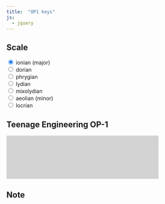 ```yaml
---
title:  "OP1 keys"
js:
  - jquery
---
```


<style>

  *,
  *::before,
  *::after {
    box-sizing: border-box;
  }

  .op1-keyboard {
    font-size: 2vw;
    display: flex;
  }

  .op1-keys {
    background: lightgray;
    display: grid;
    grid-template-columns: repeat(14, 1fr);
    grid-template-rows: 1fr 2fr;
    grid-template-areas:
      "F-G F-G F-G G-A G-A A-B A-B A-B C-D C-D C-D D-E D-E D-E"
      "F   F   G   G   A   A   B   B   C   C   D   D   E   E  "
      "F   F   G   G   A   A   B   B   C   C   D   D   E   E  ";
    height: 6em;
    width: 14em;
  }

  /* key */

  [data-note] {
    box-shadow: inset 0 0 1px 0 black;
  }

  [data-note="A"]     { grid-area: A   }
  [data-note="A♯/B♭"] { grid-area: A-B }
  [data-note="B"]     { grid-area: B   }
  [data-note="C"]     { grid-area: C   }
  [data-note="C♯/D♭"] { grid-area: C-D }
  [data-note="D"]     { grid-area: D   }
  [data-note="D♯/E♭"] { grid-area: D-E }
  [data-note="E"]     { grid-area: E   }
  [data-note="F"]     { grid-area: F   }
  [data-note="F♯/G♭"] { grid-area: F-G }
  [data-note="G"]     { grid-area: G   }
  [data-note="G♯/A♭"] { grid-area: G-A }

  /* dot */

  [data-note]::after {
    content: '';
    display: block;
    box-shadow:
      inset 0 0 0 0.125em white,
            0 0 0.25em 0 rgba(0, 0, 0, 0.25);
    border-radius: 2em;
    height: 3.5em;
    width: 1.5em;
    margin: 0.25em;
  }

  [data-note*="/"]::after {
    background: black;
    height: 1.5em;
  }

  [data-note="C♯/D♭"]::after,
  [data-note="F♯/G♭"]::after {
    float: right;
  }

  [data-scale="1"]::after {
    box-shadow:
      inset 0 0 0 0.125em black,
            0 0 0.25em 0 rgba(0, 0, 0, 0.25);
  }
  [data-note].active {
    background: khaki;
  }
  [data-note].active::after {
    background: gold;
  }
  [data-note*="/"].active {
    background: darkorange;
  }
  [data-note*="/"].active::after {
    background: tomato;
  }

</style>

<h2>Scale</h2>

<label><input type="radio" name="relativeScale" value="ionian" checked> ionian (major) </label> <br>
<label><input type="radio" name="relativeScale" value="dorian"> dorian </label> <br>
<label><input type="radio" name="relativeScale" value="phrygian"> phrygian </label> <br>
<label><input type="radio" name="relativeScale" value="lydian"> lydian </label> <br>
<label><input type="radio" name="relativeScale" value="mixolydian"> mixolydian </label> <br>
<label><input type="radio" name="relativeScale" value="aeolian"> aeolian (minor) </label> <br>
<label><input type="radio" name="relativeScale" value="locrian"> locrian </label> <br>
<!-- <label><input type="radio" name="relativeScale" value="jazz"> jazz </label> <br> -->

<h2>Teenage Engineering OP-1</h2>

<div class="op1-keyboard">
  <div class="op1-keys"></div>
  <div class="op1-keys"></div>
</div>

<h2>Note</h2>

<div id="note"></div>

<script>

  (function () {

    var currentNote = 'A';
    var notes = ['A','A♯/B♭','B','C','C♯/D♭','D','D♯/E♭','E','F','F♯/G♭','G','G♯/A♭'];
    var midinotes = [
      'C','C♯/D♭','D','D♯/E♭','E','F','F♯/G♭','G','G♯/A♭','A','A♯/B♭','B',
      'C','C♯/D♭','D','D♯/E♭','E','F','F♯/G♭','G','G♯/A♭','A','A♯/B♭','B',
      'C','C♯/D♭','D','D♯/E♭','E','F','F♯/G♭','G','G♯/A♭','A','A♯/B♭','B',
      'C','C♯/D♭','D','D♯/E♭','E','F','F♯/G♭','G','G♯/A♭','A','A♯/B♭','B',
      'C','C♯/D♭','D','D♯/E♭','E','F','F♯/G♭','G','G♯/A♭','A','A♯/B♭','B',
      'C','C♯/D♭','D','D♯/E♭','E','F','F♯/G♭','G','G♯/A♭','A','A♯/B♭','B',
      'C','C♯/D♭','D','D♯/E♭','E','F','F♯/G♭','G','G♯/A♭','A','A♯/B♭','B',
      'C','C♯/D♭','D','D♯/E♭','E','F','F♯/G♭','G','G♯/A♭','A','A♯/B♭','B',
      'C','C♯/D♭','D','D♯/E♭','E','F','F♯/G♭','G','G♯/A♭','A','A♯/B♭','B',
      'C','C♯/D♭','D','D♯/E♭','E','F','F♯/G♭','G','G♯/A♭','A','A♯/B♭','B',
      'C','C♯/D♭','D','D♯/E♭','E','F','F♯/G♭','G','G♯/A♭','A','A♯/B♭','B'
    ];
    var relativeScales = {
      ionian:     [2,2,1,2,2,2,1], // major
      dorian:     [2,1,2,2,2,1,2],
      phrygian:   [1,2,2,2,1,2,2],
      lydian:     [2,2,2,1,2,2,1],
      mixolydian: [2,2,1,2,2,1,2],
      aeolian:    [2,1,2,2,1,2,2], // minor
      locrian:    [1,2,2,1,2,2,2],
      jazz:       [3,2,1,1,3]
    };

    function startArrayFromValue (arr, val) {
      var index = arr.indexOf(val), first = arr.slice(0, index), last = arr.slice(index, arr.length);
      return last.concat(first);
    }

    function getNotes (note) {
      return startArrayFromValue(notes, note);
    }

    function addKeys(node, notes) {
      for(var i=0; i < notes.length; i++) {
        node.append('<div data-note="'+ notes[i] +'" title="'+ notes[i] +'" class="key"></div>');
      }
    }

    var keysNode = $('.op1-keys');
    var notesF = startArrayFromValue(notes, 'F');

    addKeys(keysNode, notesF);

    function getRelativeScale(notes) {
      var scaleName = $('[name=relativeScale]:checked').val();
      var scale = relativeScales[scaleName];
      var sum = 0;
      var result = [notes[sum]];

      for(var s=0; s <= scale.length; s++) {
        sum += scale[s];
        result.push(notes[sum]);
      }

      return result;
    }

    function selectNote (note) {
      // clear state
      $('.key').removeClass('active inactive').removeAttr('data-scale');
      $('#note').text('');

      if (note) {
        var notes = getNotes(note);
        var scale = getRelativeScale(notes);

        $('#note').text(note);

        for(var i = 0; i < notes.length; i++) {
          var scaleIndex = scale.indexOf(notes[i]);
          var el = $('[data-note="'+ notes[i] +'"]');

          if (scaleIndex > -1) {
            el.addClass('active');
            el.attr('data-scale', scaleIndex + 1);
          } else {
            el.addClass('inactive');
          }
        }
      }
    }

    $('.key').on('click', function () {
      currentNote = $(this).data('note');
      selectNote( currentNote );
    });

    $('input[type=radio]').on('change', function () {
      selectNote(currentNote);
    });

    // selectNote('A');


  var OP1MidiInterface = function(midi) {
    var data, cmd, channel, type, note, velocity;

    midi.inputs.forEach(function(input) {
      if (input.name.indexOf('OP-1') > -1) {
        // document.dispatchEvent(new Event('midi-connected'));
        input.onmidimessage = onMIDIMessage;
        // input.onstatechange = onStateChange;
      }
    });
    // midi.onstatechange = onStateChange;

    function onMIDIMessage(event) {
      var data = event.data,
      cmd = data[0] >> 4,
      channel = data[0] & 0xf,
      type = data[0] & 0xf0, // channel agnostic
      note = data[1],
      velocity = data[2];

      switch (type) {
        case 144: // noteOn
          currentNote = midinotes[note];
          selectNote(currentNote);

          break;
        case 128: // noteOff
          // selectNote();
          break;
      }
    }

    function onStateChange(event) {
      var port = event.port,
          state = port.state,
          name = port.name,
          type = port.type;
      if (name.indexOf('OP-1') > -1) {
        document.dispatchEvent(new Event('midi-' + state));
      }
    }
  };

  // Usage:

  if (navigator.requestMIDIAccess) {
    navigator.requestMIDIAccess({ sysex: false }).then(function(midi) {
      new OP1MidiInterface(midi);
    }, function(){});
  }

  })();

</script>
